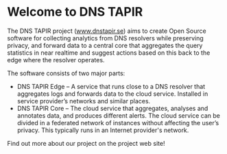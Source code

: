 # Welcome to DNS TAPIR

The DNS TAPIR project (www.dnstapir.se) aims to create Open Source software for collecting analytics from DNS resolvers while
preserving privacy, and forward data to a central core that aggregates the query statistics in near realtime and suggest
actions based on this back to the edge where the resolver operates.

The software consists of two major parts:

- DNS TAPIR Edge – A service that runs close to a DNS resolver that aggregates logs and
  forwards data to the cloud service. Installed in service provider’s networks and similar places.
- DNS TAPIR Core – The cloud service that aggregates, analyses and annotates data, and produces
  different alerts. The cloud service can be divided in a federated network of instances without affecting
  the user’s privacy. This typically runs in an Internet provider's network.

Find out more about our project on the project web site!
